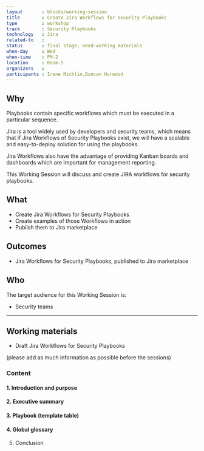 ```yaml
---
layout       : blocks/working-session
title        : Create Jira Workflows for Security Playbooks
type         : workshop
track        : Security Playbooks
technology   : Jira
related-to   :
status       : final stage; need-working materials
when-day     : Wed
when-time    : PM-2
location     : Room-5
organizers   :
participants : Irene Michlin,Duncan Hurwood
---
```


## Why

Playbooks contain specific workflows which must be executed in a particular sequence.

Jira is a tool widely used by developers and security teams, which means that if Jira Workflows of Security Playbooks exist, we will have a scalable and easy-to-deploy solution for using the playbooks.

Jira Workflows also have the advantage of providing Kanban boards and dashboards which are important for management reporting.

This Working Session will discuss and create JIRA workflows for security playbooks.

## What

 - Create Jira Workflows for Security Playbooks
 - Create examples of those Workflows in action
 - Publish them to Jira marketplace
 
## Outcomes

- Jira Workflows for Security Playbooks, published to Jira marketplace

## Who

The target audience for this Working Session is:

 - Security teams
 
--- 

## Working materials

- Draft Jira Workflows for Security Playbooks

(please add as much information as possible before the sessions)

### Content

#### 1. Introduction and purpose

#### 2. Executive summary

#### 3. Playbook (template table)

#### 4. Global glossary

5. Conclusion
